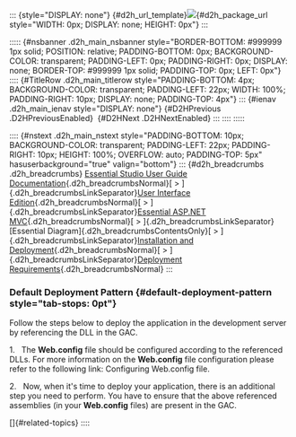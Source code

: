 ::: {style="DISPLAY: none"}
[](ms-xhelp:///?Id=d2h_url_template){#d2h_url_template}![](!package_url!){#d2h_package_url style="WIDTH: 0px; DISPLAY: none; HEIGHT: 0px"}
:::

::::: {#nsbanner .d2h_main_nsbanner style="BORDER-BOTTOM: #999999 1px solid; POSITION: relative; PADDING-BOTTOM: 0px; BACKGROUND-COLOR: transparent; PADDING-LEFT: 0px; PADDING-RIGHT: 0px; DISPLAY: none; BORDER-TOP: #999999 1px solid; PADDING-TOP: 0px; LEFT: 0px"}
:::: {#TitleRow .d2h_main_titlerow style="PADDING-BOTTOM: 4px; BACKGROUND-COLOR: transparent; PADDING-LEFT: 22px; WIDTH: 100%; PADDING-RIGHT: 10px; DISPLAY: none; PADDING-TOP: 4px"}
::: {#ienav .d2h_main_ienav style="DISPLAY: none"}
[](ms-xhelp:///?Id=51d2110c-7cec-4bc9-967b-c3986837313b){#D2HPrevious .D2HPreviousEnabled}  [](ms-xhelp:///?Id=7b56246a-1b73-4fe8-b044-ed0cb09eb47a){#D2HNext .D2HNextEnabled}
:::
::::
:::::

:::: {#nstext .d2h_main_nstext style="PADDING-BOTTOM: 10px; BACKGROUND-COLOR: transparent; PADDING-LEFT: 22px; PADDING-RIGHT: 10px; HEIGHT: 100%; OVERFLOW: auto; PADDING-TOP: 5px" hasuserbackground="true" valign="bottom"}
::: {#d2h_breadcrumbs .d2h_breadcrumbs}
[Essential Studio User Guide Documentation](ms-xhelp:///?Id=12457748-09e3-4d74-a240-8e049cedf030){.d2h_breadcrumbsNormal}[ \> ]{.d2h_breadcrumbsLinkSeparator}[User Interface Edition](ms-xhelp:///?Id=c29296b7-531c-413b-a0ec-488ca1f7f669){.d2h_breadcrumbsNormal}[ \> ]{.d2h_breadcrumbsLinkSeparator}[Essential ASP.NET MVC](ms-xhelp:///?Id=4b14e7d1-65c4-4f67-b1aa-2c37709905a5){.d2h_breadcrumbsNormal}[ \> ]{.d2h_breadcrumbsLinkSeparator}[Essential Diagram]{.d2h_breadcrumbsContentsOnly}[ \> ]{.d2h_breadcrumbsLinkSeparator}[Installation and Deployment](ms-xhelp:///?Id=3536d6a2-18cc-45ee-af6d-81a609437a10){.d2h_breadcrumbsNormal}[ \> ]{.d2h_breadcrumbsLinkSeparator}[Deployment Requirements](ms-xhelp:///?Id=51d2110c-7cec-4bc9-967b-c3986837313b){.d2h_breadcrumbsNormal}
:::

### Default Deployment Pattern {#default-deployment-pattern style="tab-stops: 0pt"}

Follow the steps below to deploy the application in the development server by referencing the DLL in the GAC.

1.   The **Web.config** file should be configured according to the referenced DLLs. For more information on the **Web.config** file configuration please refer to the following link: Configuring Web.config file.

2.   Now, when it's time to deploy your application, there is an additional step you need to perform. You have to ensure that the above referenced assemblies (in your **Web.config** files) are present in the GAC.

[]{#related-topics}
::::
